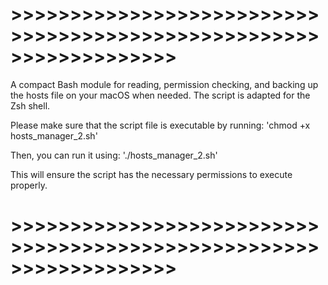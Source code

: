 # >>>>>>>>>>>>>>>>>>>>>>>>>>>>>>>>>>>>>>>>>>>>>>>>>>>>>>>>>>>>>>>>>>
A compact Bash module for reading, permission checking, and backing up the hosts file on your macOS when needed.
The script is adapted for the Zsh shell.

Please make sure that the script file is executable by running:
'chmod +x hosts_manager_2.sh'

Then, you can run it using:
'./hosts_manager_2.sh'

This will ensure the script has the necessary permissions to execute properly.
# >>>>>>>>>>>>>>>>>>>>>>>>>>>>>>>>>>>>>>>>>>>>>>>>>>>>>>>>>>>>>>>>>>
